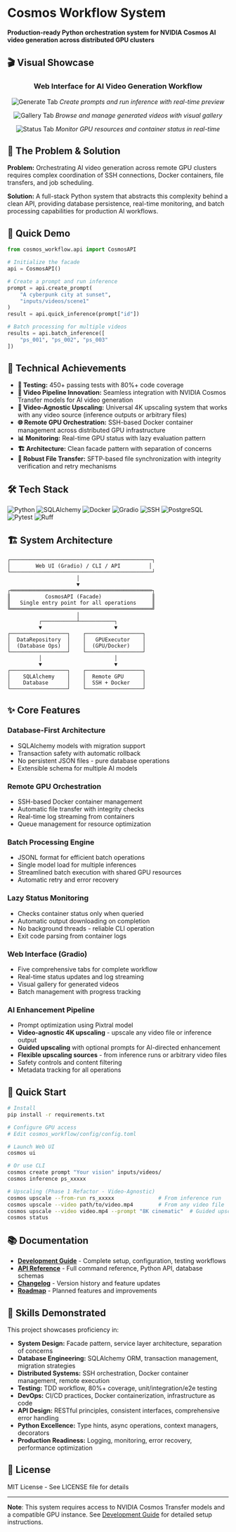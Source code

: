# Cosmos Workflow System

**Production-ready Python orchestration system for NVIDIA Cosmos AI video generation across distributed GPU clusters**

## 🎬 Visual Showcase

<div align="center">

### Web Interface for AI Video Generation Workflow

![Generate Tab](docs/images/generate-tab.png)
*Create prompts and run inference with real-time preview*

![Gallery Tab](docs/images/gallery-tab.png)
*Browse and manage generated videos with visual gallery*

![Status Tab](docs/images/status-tab.png)
*Monitor GPU resources and container status in real-time*

</div>

## 🎯 The Problem & Solution

**Problem:** Orchestrating AI video generation across remote GPU clusters requires complex coordination of SSH connections, Docker containers, file transfers, and job scheduling.

**Solution:** A full-stack Python system that abstracts this complexity behind a clean API, providing database persistence, real-time monitoring, and batch processing capabilities for production AI workflows.

## 🚀 Quick Demo

```python
from cosmos_workflow.api import CosmosAPI

# Initialize the facade
api = CosmosAPI()

# Create a prompt and run inference
prompt = api.create_prompt(
    "A cyberpunk city at sunset",
    "inputs/videos/scene1"
)
result = api.quick_inference(prompt["id"])

# Batch processing for multiple videos
results = api.batch_inference([
    "ps_001", "ps_002", "ps_003"
])
```

## 💪 Technical Achievements

- **🧪 Testing:** 450+ passing tests with 80%+ code coverage
- **🎥 Video Pipeline Innovation:** Seamless integration with NVIDIA Cosmos Transfer models for AI video generation
- **🔄 Video-Agnostic Upscaling:** Universal 4K upscaling system that works with any video source (inference outputs or arbitrary files)
- **🌐 Remote GPU Orchestration:** SSH-based Docker container management across distributed GPU infrastructure
- **📊 Monitoring:** Real-time GPU status with lazy evaluation pattern
- **🏗️ Architecture:** Clean facade pattern with separation of concerns
- **🔧 Robust File Transfer:** SFTP-based file synchronization with integrity verification and retry mechanisms

## 🛠️ Tech Stack

![Python](https://img.shields.io/badge/python-3.10+-blue.svg)
![SQLAlchemy](https://img.shields.io/badge/SQLAlchemy-2.0-green.svg)
![Docker](https://img.shields.io/badge/Docker-20.10+-blue.svg)
![Gradio](https://img.shields.io/badge/Gradio-4.0-orange.svg)
![SSH](https://img.shields.io/badge/Paramiko-SSH-red.svg)
![PostgreSQL](https://img.shields.io/badge/PostgreSQL-Compatible-blue.svg)
![Pytest](https://img.shields.io/badge/Pytest-7.0+-green.svg)
![Ruff](https://img.shields.io/badge/Ruff-Linting-yellow.svg)

## 🏗️ System Architecture

```
┌─────────────────────────────────────────────┐
│        Web UI (Gradio) / CLI / API         │
└─────────────────────────────────────────────┘
                      │
                      ▼
┌═════════════════════════════════════════════┐
║           CosmosAPI (Facade)                ║
║   Single entry point for all operations     ║
╚═════════════════════════════════════════════╝
                      │
          ┌───────────┴───────────┐
          ▼                       ▼
┌──────────────────┐    ┌──────────────────┐
│  DataRepository  │    │   GPUExecutor    │
│  (Database Ops)  │    │  (GPU/Docker)    │
└──────────────────┘    └──────────────────┘
          │                       │
          ▼                       ▼
┌──────────────────┐    ┌──────────────────┐
│    SQLAlchemy    │    │  Remote GPU      │
│    Database      │    │  SSH + Docker    │
└──────────────────┘    └──────────────────┘
```

## ✨ Core Features

### **Database-First Architecture**
- SQLAlchemy models with migration support
- Transaction safety with automatic rollback
- No persistent JSON files - pure database operations
- Extensible schema for multiple AI models

### **Remote GPU Orchestration**
- SSH-based Docker container management
- Automatic file transfer with integrity checks
- Real-time log streaming from containers
- Queue management for resource optimization

### **Batch Processing Engine**
- JSONL format for efficient batch operations
- Single model load for multiple inferences
- Streamlined batch execution with shared GPU resources
- Automatic retry and error recovery

### **Lazy Status Monitoring**
- Checks container status only when queried
- Automatic output downloading on completion
- No background threads - reliable CLI operation
- Exit code parsing from container logs

### **Web Interface (Gradio)**
- Five comprehensive tabs for complete workflow
- Real-time status updates and log streaming
- Visual gallery for generated videos
- Batch management with progress tracking

### **AI Enhancement Pipeline**
- Prompt optimization using Pixtral model
- **Video-agnostic 4K upscaling** - upscale any video file or inference output
- **Guided upscaling** with optional prompts for AI-directed enhancement
- **Flexible upscaling sources** - from inference runs or arbitrary video files
- Safety controls and content filtering
- Metadata tracking for all operations

## 🚀 Quick Start

```bash
# Install
pip install -r requirements.txt

# Configure GPU access
# Edit cosmos_workflow/config/config.toml

# Launch Web UI
cosmos ui

# Or use CLI
cosmos create prompt "Your vision" inputs/videos/
cosmos inference ps_xxxxx

# Upscaling (Phase 1 Refactor - Video-Agnostic)
cosmos upscale --from-run rs_xxxxx              # From inference run
cosmos upscale --video path/to/video.mp4        # From any video file
cosmos upscale --video video.mp4 --prompt "8K cinematic"  # Guided upscaling
cosmos status
```

## 📚 Documentation

- **[Development Guide](docs/DEVELOPMENT.md)** - Complete setup, configuration, testing workflows
- **[API Reference](docs/API.md)** - Full command reference, Python API, database schemas
- **[Changelog](CHANGELOG.md)** - Version history and feature updates
- **[Roadmap](ROADMAP.md)** - Planned features and improvements

## 🎯 Skills Demonstrated

This project showcases proficiency in:

- **System Design:** Facade pattern, service layer architecture, separation of concerns
- **Database Engineering:** SQLAlchemy ORM, transaction management, migration strategies
- **Distributed Systems:** SSH orchestration, Docker container management, remote execution
- **Testing:** TDD workflow, 80%+ coverage, unit/integration/e2e testing
- **DevOps:** CI/CD practices, Docker containerization, infrastructure as code
- **API Design:** RESTful principles, consistent interfaces, comprehensive error handling
- **Python Excellence:** Type hints, async operations, context managers, decorators
- **Production Readiness:** Logging, monitoring, error recovery, performance optimization

## 📄 License

MIT License - See LICENSE file for details

---

**Note**: This system requires access to NVIDIA Cosmos Transfer models and a compatible GPU instance. See [Development Guide](docs/DEVELOPMENT.md) for detailed setup instructions.